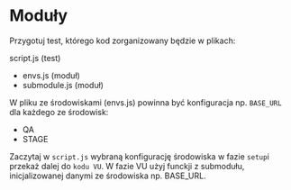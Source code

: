 # Moduły 

Przygotuj test, którego kod zorganizowany będzie w plikach:

script.js (test)
 - envs.js (moduł)
 - submodule.js (moduł)

W pliku ze środowiskami (envs.js) powinna być konfiguracja np. `BASE_URL` dla każdego ze środowisk:
- QA 
- STAGE

Zaczytaj w `script.js` wybraną konfigurację środowiska w fazie `setup`i przekaż dalej do `kodu VU`.
W fazie VU użyj funckji z submodułu, inicjalizowanej danymi ze środowiska np. BASE_URL.